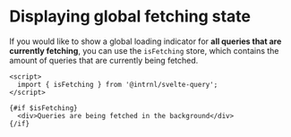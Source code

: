 # Displaying global fetching state

If you would like to show a global loading indicator for **all queries that are
currently fetching**, you can use the `isFetching` store, which contains the
amount of queries that are currently being fetched.

```svelte
<script>
  import { isFetching } from '@intrnl/svelte-query';
</script>

{#if $isFetching}
  <div>Queries are being fetched in the background</div>
{/if}
```
